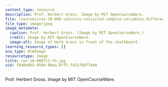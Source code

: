 ```yaml
---
content_type: resource
description: Prof. Herbert Gross. Image by MIT OpenCourseWare.
file: /courses/res-18-008-calculus-revisited-complex-variables-differential-equations-and-linear-algebra-fall-2011/f848a06395969beabff5f421f68f74e0_res-18-008f11-th.jpg
file_type: image/jpeg
image_metadata:
  caption: Prof. Herbert Gross. (Image by MIT OpenCourseWare.)
  credit: Image by MIT OpenCourseWare.
  image-alt: Image of Herb Gross in front of the chalkboard.
learning_resource_types: []
ocw_type: OCWImage
resourcetype: Image
title: res-18-008f11-th.jpg
uid: f848a063-9596-9bea-bff5-f421f68f74e0
---
```

Prof. Herbert Gross. Image by MIT OpenCourseWare.

